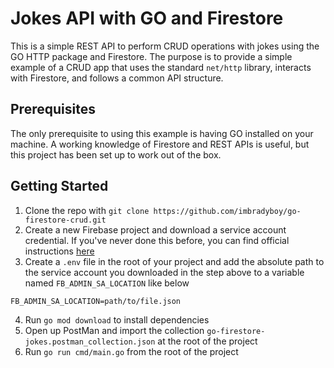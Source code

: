 # Jokes API with GO and Firestore
This is a simple REST API to perform CRUD operations with jokes using the GO HTTP package and Firestore. The purpose is to provide a simple example of a CRUD app that uses the standard `net/http` library, interacts with Firestore, and follows a common API structure.

## Prerequisites
The only prerequisite to using this example is having GO installed on your machine. A working knowledge of Firestore and REST APIs is useful, but this project has been set up to work out of the box.

## Getting Started
1. Clone the repo with `git clone https://github.com/imbradyboy/go-firestore-crud.git`
2. Create a new Firebase project and download a service account credential. If you've never done this before, you can find official instructions [here](https://firebase.google.com/docs/admin/setup#set-up-project-and-service-account)
3. Create a `.env` file in the root of your project and add the absolute path to the service account you downloaded in the step above to a variable named `FB_ADMIN_SA_LOCATION` like below
```
FB_ADMIN_SA_LOCATION=path/to/file.json
```
4. Run `go mod download` to install dependencies
5. Open up PostMan and import the collection `go-firestore-jokes.postman_collection.json` at the root of the project
6. Run `go run cmd/main.go` from the root of the project


